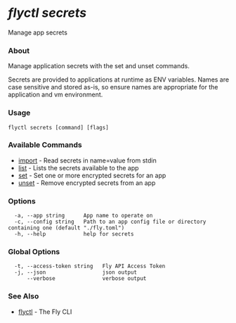 # _flyctl secrets_

Manage app secrets

### About

Manage application secrets with the set and unset commands.

Secrets are provided to applications at runtime as ENV variables. Names are
case sensitive and stored as-is, so ensure names are appropriate for
the application and vm environment.

### Usage
~~~
flyctl secrets [command] [flags]
~~~

### Available Commands
* [import](/docs/flyctl/secrets-import/)	 - Read secrets in name=value from stdin
* [list](/docs/flyctl/secrets-list/)	 - Lists the secrets available to the app
* [set](/docs/flyctl/secrets-set/)	 - Set one or more encrypted secrets for an app
* [unset](/docs/flyctl/secrets-unset/)	 - Remove encrypted secrets from an app

### Options

~~~
  -a, --app string      App name to operate on
  -c, --config string   Path to an app config file or directory containing one (default "./fly.toml")
  -h, --help            help for secrets
~~~

### Global Options

~~~
  -t, --access-token string   Fly API Access Token
  -j, --json                  json output
      --verbose               verbose output
~~~

### See Also

* [flyctl](/docs/flyctl/help/)	 - The Fly CLI

